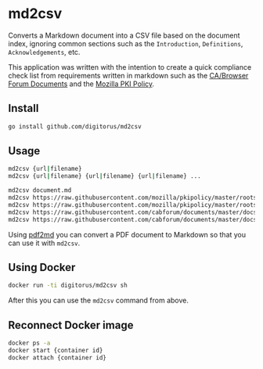 # md2csv

Converts a Markdown document into a CSV file based on the document index, ignoring common sections such as the `Introduction`, `Definitions`, `Acknowledgements`, etc.

This application was written with the intention to create a quick compliance check list from requirements written in markdown such as the [CA/Browser Forum Documents](https://github.com/cabforum/documents) and the [Mozilla PKI Policy](https://github.com/mozilla/pkipolicy/).

## Install
```bash
go install github.com/digitorus/md2csv
```

## Usage
```bash
md2csv {url|filename}
md2csv {url|filename} {url|filename} {url|filename} ...

md2csv document.md
md2csv https://raw.githubusercontent.com/mozilla/pkipolicy/master/rootstore/policy.md
md2csv https://raw.githubusercontent.com/mozilla/pkipolicy/master/rootstore/policy.md document.md
md2csv https://raw.githubusercontent.com/cabforum/documents/master/docs/BR.md
md2csv https://raw.githubusercontent.com/cabforum/documents/master/docs/BR.md https://raw.githubusercontent.com/cabforum/documents/master/docs/EVG.md
```

Using [pdf2md](http://pdf2md.morethan.io/) you can convert a PDF document to Markdown so that you can use it with `md2csv`. 

## Using Docker
```bash
docker run -ti digitorus/md2csv sh
```
After this you can use the `md2csv` command from above.

## Reconnect Docker image
```bash
docker ps -a
docker start {container id}
docker attach {container id}
```